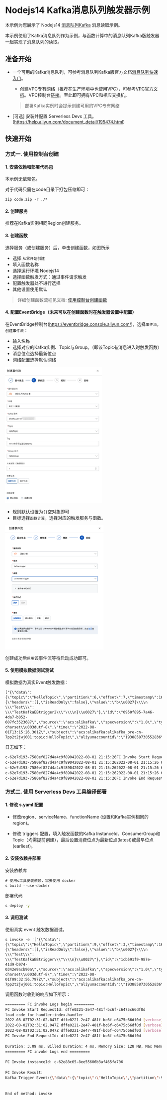 # Nodejs14 Kafka消息队列触发器示例

本示例为您展示了 Nodejs14  [消息队列Kafka](https://help.aliyun.com/document_detail/68151.html?spm=5176.167616.J_5253785160.5.2dfe6feexRPqMj) 消息读取示例。

本示例使用了Kafka消息队列作为示例，与函数计算中的消息队列Kafka版触发器一起实现了消息队列的读取。



 ## 准备开始

 - 一个可用的Kafka消息队列，可参考消息队列Kafka版官方文档[消息队列快速入门](https://help.aliyun.com/document_detail/99949.html)。

   - 创建VPC专有网络（推荐在生产环境中也使用VPC），可参考[VPC官方文档](https://help.aliyun.com/document_detail/65398.htm?spm=a2c4g.11186623.0.0.61be4c9d4aGfpg#task-1012575)。VPC控制台[链接](https://vpcnext.console.aliyun.com/)。至此即可拥有VPC和相应交换机。

   > 部署Kafka实例时会提示创建可用的VPC专有网络

 - [可选] 安装并配置 Serverless Devs 工具。(https://help.aliyun.com/document_detail/195474.html)

 ## 快速开始

 ### 方式一. 使用控制台创建

#### 1. 安装依赖和部署代码包

本示例无依赖包。

对于代码只需在code目录下打包压缩即可：

```shell
zip code.zip -r ./*
```



 #### 2. 创建服务

推荐在Kafka实例相同Region创建服务。

 #### 3. 创建函数

 选择服务（或创建服务）后，单击创建函数，如图所示

 - 选择 `从零开始创建`
 - 填入函数名称
 - 选择运行环境 Nodejs14
 - 选择函数触发方式：通过事件请求触发
 - 配置触发器处不进行选择
 - 其他设置使用默认

 > 详细创建函数流程见文档: [使用控制台创建函数](https://help.aliyun.com/document_detail/51783.html)


#### 4. 配置EventBridge（未来可以在创建函数时在触发器设置中配置）

在EventBridge控制台(https://eventbridge.console.aliyun.com/)，选择`事件流`，`创建事件流`：

- 输入名称
- 选择对应的Kafka实例、Topic与Group。（即该Topic有消息进入时触发函数）
- 消息位点选择最新位点
- 网络配置选择默认网络

<img src="assets/CreateEventBridge.png" alt="CreateEventBridge.png" style="zoom:50%;" />

- 规则默认设置为`{}`空对象即可
- 目标选择`函数计算`，选择对应的触发服务与函数。

<img src="assets/Objective.png" alt="Objective" style="zoom:50%;" />

创建成功后`启用`该事件流等待启动成功即可。



 #### 5. 使用模拟数据测试测试

 模拟数据为真实Event触发数据：

```
["{\"data\":{\"topic\":\"HelloTopic\",\"partition\":6,\"offset\":7,\"timestamp\":1659359726301,\"headers\":{\"headers\":[],\"isReadOnly\":false},\"value\":\"b\\u0027{\\\\n    \\\"Test\\\": \\\"TestKafkaEBtrigger2\\\"\\\\n}\\u0027\"},\"id\":\"0950f895-7a46-4da7-b052-607fc3523687\",\"source\":\"acs:alikafka\",\"specversion\":\"1.0\",\"type\":\"alikafka:Topic:Message\",\"datacontenttype\":\"application/json; charset\\u003dutf-8\",\"time\":\"2022-08-01T13:15:26.301Z\",\"subject\":\"acs:alikafka:alikafka_pre-cn-7pp2t2jwj001:topic:HelloTopic\",\"aliyunaccountid\":\"1938858730552836\"}"]
```

日志如下：

 ```bash
c-62e7d193-7580ef827d4a4c9f89042022-08-01 21:15:26FC Invoke Start RequestId: 685165ce-6bf5-41ad-a9af-8c7e6c8d8274
c-62e7d193-7580ef827d4a4c9f89042022-08-01 21:15:262022-08-01 21:15:26 685165ce-6bf5-41ad-a9af-8c7e6c8d8274 [verbose] whole event: ["{\"data\":{\"topic\":\"HelloTopic\",\"partition\":6,\"offset\":7,\"timestamp\":1659359726301,\"headers\":{\"headers\":[],\"isReadOnly\":false},\"value\":\"b\\u0027{\\\\n    \\\"Test\\\": \\\"TestKafkaEBtrigger2\\\"\\\\n}\\u0027\"},\"id\":\"0950f895-7a46-4da7-b052-607fc3523687\",\"source\":\"acs:alikafka\",\"specversion\":\"1.0\",\"type\":\"alikafka:Topic:Message\",\"datacontenttype\":\"application/json; charset\\u003dutf-8\",\"time\":\"2022-08-01T13:15:26.301Z\",\"subject\":\"acs:alikafka:alikafka_pre-cn-7pp2t2jwj001:topic:HelloTopic\",\"aliyunaccountid\":\"1938858730552836\"}"]
c-62e7d193-7580ef827d4a4c9f89042022-08-01 21:15:262022-08-01 21:15:26 685165ce-6bf5-41ad-a9af-8c7e6c8d8274 [verbose] kafka message topic: HelloTopic
c-62e7d193-7580ef827d4a4c9f89042022-08-01 21:15:262022-08-01 21:15:26 685165ce-6bf5-41ad-a9af-8c7e6c8d8274 [verbose] kafka message : b'{\n    "Test": "TestKafkaEBtrigger2"\n}'
c-62e7d193-7580ef827d4a4c9f89042022-08-01 21:15:26FC Invoke End RequestId: 685165ce-6bf5-41ad-a9af-8c7e6c8d8274
 ```



 ### 方式二. 使用 Serverless Devs 工具编译部署

 #### 1. 修改 s.yaml 配置

- 修改region、serviceName、functionName (设置和Kafka实例相同的region)。

- 修改 triggers 配置，填入触发函数的Kafka InstanceId、ConsumerGroup和Topic（均需提前创建），最后设置消费位点为最新位点(latest)或最早位点(earliest)。

 #### 2. 安装依赖并部署

 安装依赖库

 ```shell
# 使用s工具安装依赖，需要使用 docker
s build --use-docker
 ```

 部署代码

 ```bash
s deploy -y
 ```

 #### 3. 调用测试

使用真实 event 触发数据测试。

 ```shell
s invoke -e '["{\"data\":{\"topic\":\"HelloTopic\",\"partition\":9,\"offset\":3,\"timestamp\":1659346376797,\"headers\":{\"headers\":[],\"isReadOnly\":false},\"value\":\"b\\u0027{\\\\n    \\\"Test\\\": \\\"TestKafkaEBtrigger\\\"\\\\n}\\u0027\"},\"id\":\"1cb591f9-987e-41d9-b974-0342e9acb90a\",\"source\":\"acs:alikafka\",\"specversion\":\"1.0\",\"type\":\"alikafka:Topic:Message\",\"datacontenttype\":\"application/json; charset\\u003dutf-8\",\"time\":\"2022-08-01T09:32:56.797Z\",\"subject\":\"acs:alikafka:alikafka_pre-cn-7pp2t2jwj001:topic:HelloTopic\",\"aliyunaccountid\":\"1938858730552836\"}"]'
 ```

 调用函数时收到的响应如下所示：

 ```bash
========= FC invoke Logs begin =========
FC Invoke Start RequestId: dffe0221-2e47-481f-bc6f-c6475c66df0d
load code for handler:index.handler
2022-08-02T02:31:02.047Z dffe0221-2e47-481f-bc6f-c6475c66df0d [verbose] whole event: ["{\"data\":{\"topic\":\"HelloTopic\",\"partition\":9,\"offset\":3,\"timestamp\":1659346376797,\"headers\":{\"headers\":[],\"isReadOnly\":false},\"value\":\"b\\u0027{\\\\n    \\\"Test\\\": \\\"TestKafkaEBtrigger\\\"\\\\n}\\u0027\"},\"id\":\"1cb591f9-987e-41d9-b974-0342e9acb90a\",\"source\":\"acs:alikafka\",\"specversion\":\"1.0\",\"type\":\"alikafka:Topic:Message\",\"datacontenttype\":\"application/json; charset\\u003dutf-8\",\"time\":\"2022-08-01T09:32:56.797Z\",\"subject\":\"acs:alikafka:alikafka_pre-cn-7pp2t2jwj001:topic:HelloTopic\",\"aliyunaccountid\":\"1938858730552836\"}"]
2022-08-02T02:31:02.047Z dffe0221-2e47-481f-bc6f-c6475c66df0d [verbose] kafka message topic: HelloTopic
2022-08-02T02:31:02.047Z dffe0221-2e47-481f-bc6f-c6475c66df0d [verbose] kafka message : b'{\n    "Test": "TestKafkaEBtrigger"\n}'
FC Invoke End RequestId: dffe0221-2e47-481f-bc6f-c6475c66df0d

Duration: 3.09 ms, Billed Duration: 4 ms, Memory Size: 128 MB, Max Memory Used: 11.25 MB
========= FC invoke Logs end =========

FC Invoke instanceId: c-62e88c65-8ee55606b3af465fa706

FC Invoke Result:
Kafka Trigger Event:{\"data\":{\"topic\":\"HelloTopic\",\"partition\":9,\"offset\":3,\"timestamp\":1659346376797,\"headers\":{\"headers\":[],\"isReadOnly\":false},\"value\":\"b\\u0027{\\\\n    \\\"Test\\\": \\\"TestKafkaEBtrigger\\\"\\\\n}\\u0027\"},\"id\":\"1cb591f9-987e-41d9-b974-0342e9acb90a\",\"source\":\"acs:alikafka\",\"specversion\":\"1.0\",\"type\":\"alikafka:Topic:Message\",\"datacontenttype\":\"application/json; charset\\u003dutf-8\",\"time\":\"2022-08-01T09:32:56.797Z\",\"subject\":\"acs:alikafka:alikafka_pre-cn-7pp2t2jwj001:topic:HelloTopic\",\"aliyunaccountid\":\"1938858730552836\"}


End of method: invoke
 ```

